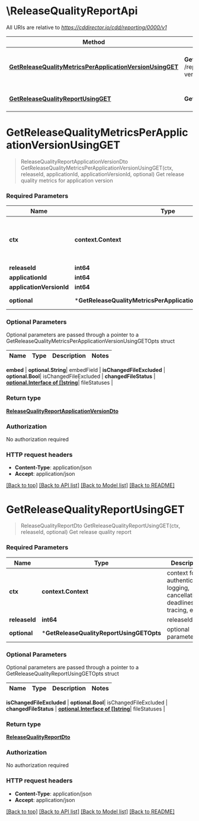 # \ReleaseQualityReportApi

All URIs are relative to *https://cddirector.io/cdd/reporting/0000/v1*

Method | HTTP request | Description
------------- | ------------- | -------------
[**GetReleaseQualityMetricsPerApplicationVersionUsingGET**](ReleaseQualityReportApi.md#GetReleaseQualityMetricsPerApplicationVersionUsingGET) | **Get** /reports/releases/{releaseId}/applications/{applicationId}/application-versions/{applicationVersionId}/release-quality | Get release quality metrics for application version
[**GetReleaseQualityReportUsingGET**](ReleaseQualityReportApi.md#GetReleaseQualityReportUsingGET) | **Get** /reports/releases/{releaseId}/release-quality | Get release quality report


# **GetReleaseQualityMetricsPerApplicationVersionUsingGET**
> ReleaseQualityReportApplicationVersionDto GetReleaseQualityMetricsPerApplicationVersionUsingGET(ctx, releaseId, applicationId, applicationVersionId, optional)
Get release quality metrics for application version

### Required Parameters

Name | Type | Description  | Notes
------------- | ------------- | ------------- | -------------
 **ctx** | **context.Context** | context for authentication, logging, cancellation, deadlines, tracing, etc.
  **releaseId** | **int64**| releaseId | 
  **applicationId** | **int64**| applicationId | 
  **applicationVersionId** | **int64**| applicationVersionId | 
 **optional** | ***GetReleaseQualityMetricsPerApplicationVersionUsingGETOpts** | optional parameters | nil if no parameters

### Optional Parameters
Optional parameters are passed through a pointer to a GetReleaseQualityMetricsPerApplicationVersionUsingGETOpts struct

Name | Type | Description  | Notes
------------- | ------------- | ------------- | -------------



 **embed** | **optional.String**| embedField | 
 **isChangedFileExcluded** | **optional.Bool**| isChangedFileExcluded | 
 **changedFileStatus** | [**optional.Interface of []string**](string.md)| fileStatuses | 

### Return type

[**ReleaseQualityReportApplicationVersionDto**](ReleaseQualityReportApplicationVersionDto.md)

### Authorization

No authorization required

### HTTP request headers

 - **Content-Type**: application/json
 - **Accept**: application/json

[[Back to top]](#) [[Back to API list]](../README.md#documentation-for-api-endpoints) [[Back to Model list]](../README.md#documentation-for-models) [[Back to README]](../README.md)

# **GetReleaseQualityReportUsingGET**
> ReleaseQualityReportDto GetReleaseQualityReportUsingGET(ctx, releaseId, optional)
Get release quality report

### Required Parameters

Name | Type | Description  | Notes
------------- | ------------- | ------------- | -------------
 **ctx** | **context.Context** | context for authentication, logging, cancellation, deadlines, tracing, etc.
  **releaseId** | **int64**| releaseId | 
 **optional** | ***GetReleaseQualityReportUsingGETOpts** | optional parameters | nil if no parameters

### Optional Parameters
Optional parameters are passed through a pointer to a GetReleaseQualityReportUsingGETOpts struct

Name | Type | Description  | Notes
------------- | ------------- | ------------- | -------------

 **isChangedFileExcluded** | **optional.Bool**| isChangedFileExcluded | 
 **changedFileStatus** | [**optional.Interface of []string**](string.md)| fileStatuses | 

### Return type

[**ReleaseQualityReportDto**](ReleaseQualityReportDto.md)

### Authorization

No authorization required

### HTTP request headers

 - **Content-Type**: application/json
 - **Accept**: application/json

[[Back to top]](#) [[Back to API list]](../README.md#documentation-for-api-endpoints) [[Back to Model list]](../README.md#documentation-for-models) [[Back to README]](../README.md)

